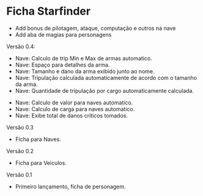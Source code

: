 # Ficha Starfinder
* Add bonus de pilotagem, ataque, computação e outros na nave
* Add aba de magias para personagens

Versão 0.4:
- Nave: Calculo de trip Min e Max de armas automatico. 
- Nave: Espaço para detalhes da arma. 
- Nave: Tamanho e dano da arma exibido junto ao nome. 
- Nave: Tripulação calculada automaticamente de acordo com o tamanho da arma. 
- Nave: Quantidade de tripulação por cargo automaticamente calculada. 
* Nave: Calculo de valor para naves automatico.
* Nave: Calculo de carga para naves automatico.
* Nave: Exibe total de danos críticos tomados. 

Versão 0.3
- Ficha para Naves. 

Versão 0.2
- Ficha para Veiculos. 

Versão 0.1
- Primeiro lançamento, ficha de personagem. 